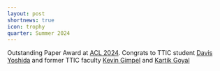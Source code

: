 ```yaml
---
layout: post
shortnews: true
icon: trophy
quarter: Summer 2024
---
```


Outstanding Paper Award at <A HREF="https://2024.aclweb.org/program/best_papers/">ACL 2024</A>. Congrats to TTIC student <A HREF="https://www.linkedin.com/in/davis-yoshida-05537298/">Davis Yoshida</A> and former TTIC faculty <A HREF="https://home.ttic.edu/~kgimpel/">Kevin Gimpel</A> and <A HREF="https://kartikgo.github.io/">Kartik Goyal</A>
